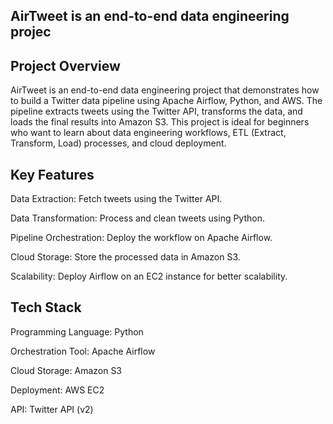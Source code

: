 ## AirTweet is an end-to-end data engineering projec

## Project Overview

AirTweet is an end-to-end data engineering project that demonstrates how to build a Twitter data pipeline using Apache Airflow, Python, and AWS. The pipeline extracts tweets using the Twitter API, transforms the data, and loads the final results into Amazon S3. This project is ideal for beginners who want to learn about data engineering workflows, ETL (Extract, Transform, Load) processes, and cloud deployment.

## Key Features

Data Extraction: Fetch tweets using the Twitter API.

Data Transformation: Process and clean tweets using Python.

Pipeline Orchestration: Deploy the workflow on Apache Airflow.

Cloud Storage: Store the processed data in Amazon S3.

Scalability: Deploy Airflow on an EC2 instance for better scalability.

## Tech Stack

Programming Language: Python

Orchestration Tool: Apache Airflow

Cloud Storage: Amazon S3

Deployment: AWS EC2

API: Twitter API (v2)
